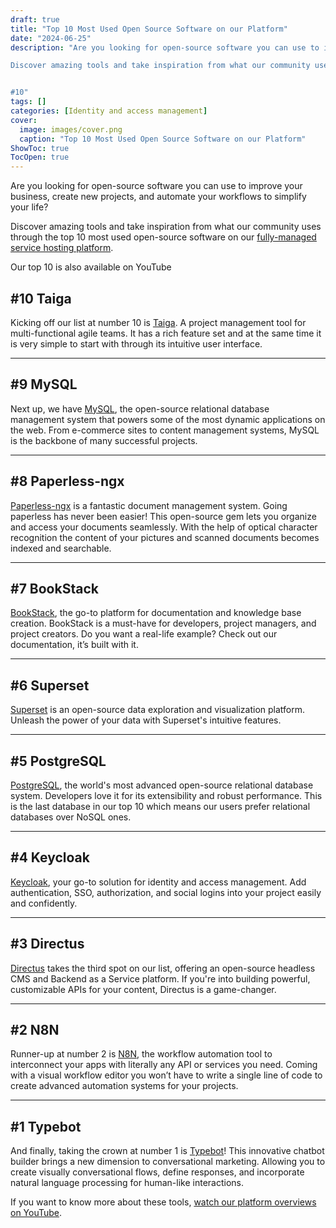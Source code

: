 ```yaml
---
draft: true
title: "Top 10 Most Used Open Source Software on our Platform"
date: "2024-06-25"
description: "Are you looking for open-source software you can use to improve your business, create new projects, and automate your workflows to simplify your life?

Discover amazing tools and take inspiration from what our community uses through the top 10 most used open-source software on our fully-managed service hosting platform.


#10"
tags: []
categories: [Identity and access management]
cover:
  image: images/cover.png
  caption: "Top 10 Most Used Open Source Software on our Platform"
ShowToc: true
TocOpen: true
---
```



Are you looking for open\-source software you can use to improve your business, create new projects, and automate your workflows to simplify your life?

Discover amazing tools and take inspiration from what our community uses through the top 10 most used open\-source software on our [fully\-managed service hosting platform](https://elest.io/?ref=blog.elest.io).



Our top 10 is also available on YouTube



## **\#10 Taiga**

Kicking off our list at number 10 is [Taiga](https://elest.io/open-source/taiga?ref=blog.elest.io). A project management tool for multi\-functional agile teams. It has a rich feature set and at the same time it is very simple to start with through its intuitive user interface.



---

## **\#9 MySQL**

Next up, we have [MySQL](https://elest.io/open-source/mysql?ref=blog.elest.io), the open\-source relational database management system that powers some of the most dynamic applications on the web. From e\-commerce sites to content management systems, MySQL is the backbone of many successful projects.



---

## **\#8 Paperless\-ngx**

[Paperless\-ngx](https://elest.io/open-source/paperless-ngx?ref=blog.elest.io) is a fantastic document management system. Going paperless has never been easier! This open\-source gem lets you organize and access your documents seamlessly. With the help of optical character recognition the content of your pictures and scanned documents becomes indexed and searchable.



---

## **\#7 BookStack**

[BookStack](https://elest.io/open-source/bookstack?ref=blog.elest.io), the go\-to platform for documentation and knowledge base creation. BookStack is a must\-have for developers, project managers, and project creators. Do you want a real\-life example? Check out our documentation, it’s built with it.



---

## **\#6 Superset**

[Superset](https://elest.io/open-source/superset?ref=blog.elest.io) is an open\-source data exploration and visualization platform. Unleash the power of your data with Superset's intuitive features.



---

## **\#5 PostgreSQL**

[PostgreSQL](https://elest.io/open-source/postgresql?ref=blog.elest.io), the world's most advanced open\-source relational database system. Developers love it for its extensibility and robust performance. This is the last database in our top 10 which means our users prefer relational databases over NoSQL ones.



---

## **\#4 Keycloak**

[Keycloak](https://elest.io/open-source/keycloak?ref=blog.elest.io), your go\-to solution for identity and access management. Add authentication, SSO, authorization, and social logins into your project easily and confidently.



---

## **\#3 Directus**

[Directus](https://elest.io/open-source/directus?ref=blog.elest.io) takes the third spot on our list, offering an open\-source headless CMS and Backend as a Service platform. If you're into building powerful, customizable APIs for your content, Directus is a game\-changer.



---

## **\#2 N8N**

Runner\-up at number 2 is [N8N](https://elest.io/open-source/n8n?ref=blog.elest.io), the workflow automation tool to interconnect your apps with literally any API or services you need. Coming with a visual workflow editor you won’t have to write a single line of code to create advanced automation systems for your projects.



---

## **\#1 Typebot**

And finally, taking the crown at number 1 is [Typebot](https://youtu.be/mu9KGZgGyMQ?ref=blog.elest.io)! This innovative chatbot builder brings a new dimension to conversational marketing. Allowing you to create visually conversational flows, define responses, and incorporate natural language processing for human\-like interactions.

If you want to know more about these tools, [watch our platform overviews on YouTube](https://www.youtube.com/playlist?list=PLJoAM_HdnTt9-T5CfifZXG3DDgdogW5mu&ref=blog.elest.io).



